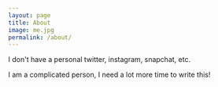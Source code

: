 ```yaml
---
layout: page
title: About
image: me.jpg
permalink: /about/
---
```


I don't have a personal twitter, instagram, snapchat, etc.

I am a complicated person, I need a lot more time to write this!
